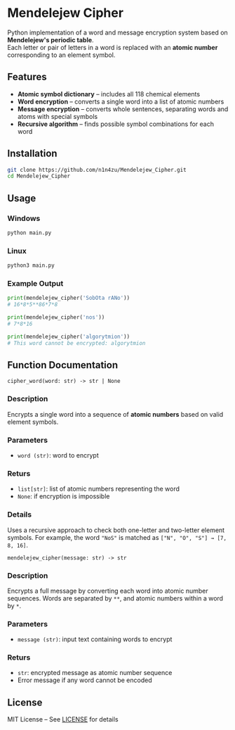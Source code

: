 # Mendelejew Cipher

Python implementation of a word and message encryption system based on **Mendelejew's periodic table**.  
Each letter or pair of letters in a word is replaced with an **atomic number** corresponding to an element symbol.

## Features

- **Atomic symbol dictionary** – includes all 118 chemical elements
- **Word encryption** – converts a single word into a list of atomic numbers
- **Message encryption** – converts whole sentences, separating words and atoms with special symbols
- **Recursive algorithm** – finds possible symbol combinations for each word

## Installation

```bash
git clone https://github.com/n1n4zu/Mendelejew_Cipher.git
cd Mendelejew_Cipher
```

## Usage

### Windows
```bash
python main.py
```

### Linux
```bash
python3 main.py
```

### Example Output
```python
print(mendelejew_cipher('SobOta rANo'))
# 16*8*5**86*7*8

print(mendelejew_cipher('nos'))
# 7*8*16

print(mendelejew_cipher('algorytmion'))
# This word cannot be encrypted: algorytmion
```

## Function Documentation

`cipher_word(word: str) -> str | None`

### Description
Encrypts a single word into a sequence of **atomic numbers** based on valid element symbols.

### Parameters 
- `word (str)`: word to encrypt

### Returs
- `list[str]`: list of atomic numbers representing the word
- `None`: if encryption is impossible

### Details
Uses a recursive approach to check both one-letter and two-letter element symbols.
For example, the word `"NoS"` is matched as `["N", "O", "S"] → [7, 8, 16]`.

`mendelejew_cipher(message: str) -> str`

### Description
Encrypts a full message by converting each word into atomic number sequences.
Words are separated by `**`, and atomic numbers within a word by `*`.

### Parameters
- `message (str)`: input text containing words to encrypt

### Returs
- `str`: encrypted message as atomic number sequence
- Error message if any word cannot be encoded

## License
MIT License – See [LICENSE](LICENSE) for details